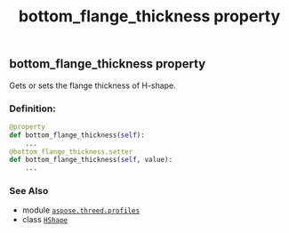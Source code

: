﻿---
title: bottom_flange_thickness property
second_title: Aspose.3D for Python via .NET API References
description: 
type: docs
weight: 120
url: /python-net/aspose.threed.profiles/hshape/bottom_flange_thickness/
is_root: false
---

## bottom_flange_thickness property


Gets or sets the flange thickness of H-shape.
### Definition:
```python
@property
def bottom_flange_thickness(self):
    ...
@bottom_flange_thickness.setter
def bottom_flange_thickness(self, value):
    ...
```

### See Also
* module [`aspose.threed.profiles`](../../)
* class [`HShape`](/3d/python-net/aspose.threed.profiles/hshape)
